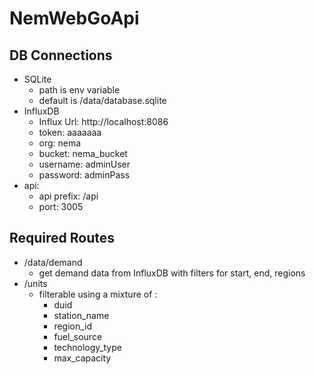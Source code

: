 # NemWebGoApi

## DB Connections

- SQLite
	- path is env variable
	- default is /data/database.sqlite
- InfluxDB
	- Influx Url: http://localhost:8086
	- token: aaaaaaa
	- org: nema
	- bucket: nema_bucket
	- username: adminUser
	- password: adminPass
- api:
	- api prefix: /api
	- port: 3005

## Required Routes

- /data/demand
	- get demand data from InfluxDB with filters for start, end, regions
- /units
	- filterable using a mixture of :
		- duid
		- station_name
		- region_id
		- fuel_source
		- technology_type
		- max_capacity

